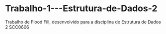 # Trabalho-1---Estrutura-de-Dados-2
Trabalho de Flood Fill, desenvolvido para a disciplina de Estrutura de Dados 2 SCC0606

